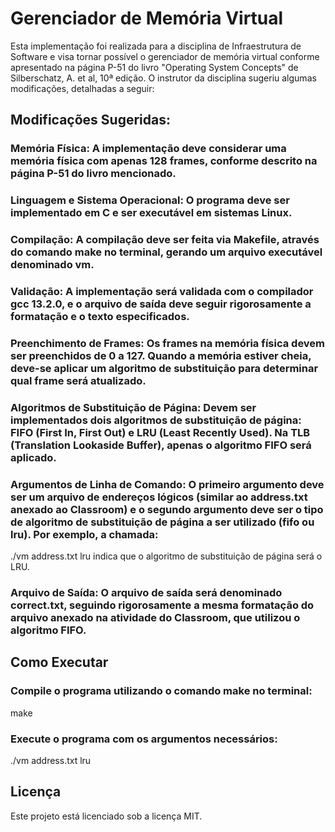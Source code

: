 # Gerenciador de Memória Virtual
Esta implementação foi realizada para a disciplina de Infraestrutura de Software e visa tornar possível o gerenciador de memória virtual conforme apresentado na página P-51 do livro "Operating System Concepts" de Silberschatz, A. et al, 10ª edição. O instrutor da disciplina sugeriu algumas modificações, detalhadas a seguir:

## Modificações Sugeridas:
### Memória Física: A implementação deve considerar uma memória física com apenas 128 frames, conforme descrito na página P-51 do livro mencionado.
### Linguagem e Sistema Operacional: O programa deve ser implementado em C e ser executável em sistemas Linux.
### Compilação: A compilação deve ser feita via Makefile, através do comando make no terminal, gerando um arquivo executável denominado vm.
### Validação: A implementação será validada com o compilador gcc 13.2.0, e o arquivo de saída deve seguir rigorosamente a formatação e o texto especificados.
### Preenchimento de Frames: Os frames na memória física devem ser preenchidos de 0 a 127. Quando a memória estiver cheia, deve-se aplicar um algoritmo de substituição para determinar qual frame será atualizado.
### Algoritmos de Substituição de Página: Devem ser implementados dois algoritmos de substituição de página: FIFO (First In, First Out) e LRU (Least Recently Used). Na TLB (Translation Lookaside Buffer), apenas o algoritmo FIFO será aplicado.
### Argumentos de Linha de Comando: O primeiro argumento deve ser um arquivo de endereços lógicos (similar ao address.txt anexado ao Classroom) e o segundo argumento deve ser o tipo de algoritmo de substituição de página a ser utilizado (fifo ou lru). Por exemplo, a chamada:
./vm address.txt lru
indica que o algoritmo de substituição de página será o LRU.
### Arquivo de Saída: O arquivo de saída será denominado correct.txt, seguindo rigorosamente a mesma formatação do arquivo anexado na atividade do Classroom, que utilizou o algoritmo FIFO.

## Como Executar
### Compile o programa utilizando o comando make no terminal:
make

### Execute o programa com os argumentos necessários:
./vm address.txt lru

## Licença
Este projeto está licenciado sob a licença MIT.
